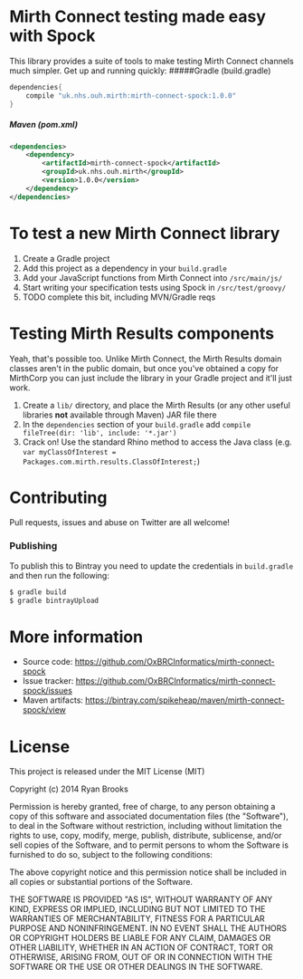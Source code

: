 # Mirth Connect testing made easy with Spock

This library provides a suite of tools to make testing Mirth Connect channels much simpler. Get up and running quickly:
#####Gradle (build.gradle)
```groovy
dependencies{
	compile "uk.nhs.ouh.mirth:mirth-connect-spock:1.0.0"
}
```
##### Maven (pom.xml)
```xml
<dependencies>
	<dependency>
		<artifactId>mirth-connect-spock</artifactId>
		<groupId>uk.nhs.ouh.mirth</groupId>
		<version>1.0.0</version>
	</dependency>
</dependencies>
```


# To test a new Mirth Connect library

1. Create a Gradle project
2. Add this project as a dependency in your `build.gradle`
2. Add your JavaScript functions from Mirth Connect into `/src/main/js/`
3. Start writing your specification tests using Spock in `/src/test/groovy/`
4. TODO complete this bit, including MVN/Gradle reqs

# Testing Mirth Results components

Yeah, that's possible too. Unlike Mirth Connect, the Mirth Results domain classes aren't in the public domain, but once you've obtained a copy for MirthCorp you can just include the library in your Gradle project and it'll just work.

1. Create a `lib/` directory, and place the Mirth Results (or any other useful libraries **not** available through Maven) JAR file there
2. In the `dependencies` section of your `build.gradle` add `compile fileTree(dir: 'lib', include: '*.jar')`
3. Crack on! Use the standard Rhino method to access the Java class (e.g. `var myClassOfInterest = Packages.com.mirth.results.ClassOfInterest;`)

# Contributing

Pull requests, issues and abuse on Twitter are all welcome!

### Publishing
To publish this to Bintray you need to update the credentials in `build.gradle` and then run the following:

```bash
$ gradle build
$ gradle bintrayUpload
```

# More information

* Source code: https://github.com/OxBRCInformatics/mirth-connect-spock
* Issue tracker: https://github.com/OxBRCInformatics/mirth-connect-spock/issues
* Maven artifacts: https://bintray.com/spikeheap/maven/mirth-connect-spock/view

# License

This project is released under the MIT License (MIT)

Copyright (c) 2014 Ryan Brooks

Permission is hereby granted, free of charge, to any person obtaining a copy
of this software and associated documentation files (the "Software"), to deal
in the Software without restriction, including without limitation the rights
to use, copy, modify, merge, publish, distribute, sublicense, and/or sell
copies of the Software, and to permit persons to whom the Software is
furnished to do so, subject to the following conditions:

The above copyright notice and this permission notice shall be included in
all copies or substantial portions of the Software.

THE SOFTWARE IS PROVIDED "AS IS", WITHOUT WARRANTY OF ANY KIND, EXPRESS OR
IMPLIED, INCLUDING BUT NOT LIMITED TO THE WARRANTIES OF MERCHANTABILITY,
FITNESS FOR A PARTICULAR PURPOSE AND NONINFRINGEMENT. IN NO EVENT SHALL THE
AUTHORS OR COPYRIGHT HOLDERS BE LIABLE FOR ANY CLAIM, DAMAGES OR OTHER
LIABILITY, WHETHER IN AN ACTION OF CONTRACT, TORT OR OTHERWISE, ARISING FROM,
OUT OF OR IN CONNECTION WITH THE SOFTWARE OR THE USE OR OTHER DEALINGS IN
THE SOFTWARE.
